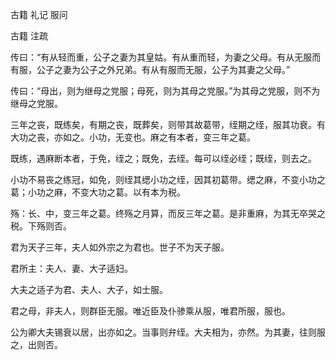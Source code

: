  
 古籍 礼记 服问 
 
 
 
 
 
 古籍 注疏 
 
 

传曰：“有从轻而重，公子之妻为其皇姑。有从重而轻，为妻之父母。有从无服而有服，公子之妻为公子之外兄弟。有从有服而无服，公子为其妻之父母。”

 
传曰：“母出，则为继母之党服；母死，则为其母之党服。”为其母之党服，则不为继母之党服。

 
三年之丧，既练矣，有期之丧，既葬矣，则带其故葛带，绖期之绖，服其功衰。有大功之丧，亦如之。小功，无变也。麻之有本者，变三年之葛。

 
既练，遇麻断本者，于免，绖之；既免，去绖。每可以绖必绖；既绖，则去之。

 
小功不易丧之练冠，如免，则绖其缌小功之绖，因其初葛带。缌之麻，不变小功之葛；小功之麻，不变大功之葛。以有本为税。

 
殇：长、中，变三年之葛。终殇之月算，而反三年之葛。是非重麻，为其无卒哭之税。下殇则否。

 
君为天子三年，夫人如外宗之为君也。世子不为天子服。

 
君所主：夫人、妻、大子适妇。

 
大夫之适子为君、夫人、大子，如士服。

 
君之母，非夫人，则群臣无服。唯近臣及仆骖乘从服，唯君所服，服也。

 
公为卿大夫锡衰以居，出亦如之。当事则弁绖。大夫相为，亦然。为其妻，往则服之，出则否。

 